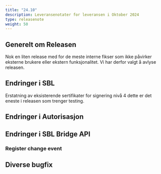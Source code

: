 ```yaml
---
title: "24.10"
description: Leveransenotater for leveransen i Oktober 2024
type: releasenote
weight: 50
---
```

## Generelt om Releasen
Nok en liten release med for de meste interne fikser som ikke påvirker eksterne brukere eller ekstern funksjonalitet. Vi har derfor valgt å avlyse releasen.

## Endringer i SBL
Erstatning av eksisterende sertifikater for signering nivå 4 dette er det eneste i releasen som trenger testing.


## Endringer i Autorisasjon


## Endringer i SBL Bridge API

### Register change event

## Diverse bugfix



